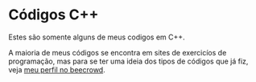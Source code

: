 <h1>Códigos C++</h1>
<p>Estes são somente alguns de meus codigos em C++.</p>
<p>A maioria de meus códigos se encontra em sites de exercicíos de programação, mas para se ter uma ideia dos tipos de códigos que já fiz, veja <a href="https://www.beecrowd.com.br/judge/pt/profile/274111">meu perfil no beecrowd</a>.</p>

